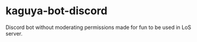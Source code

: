# kaguya-bot-discord
Discord bot without moderating permissions made for fun to be used in LoS server.
